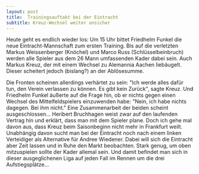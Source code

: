 ```yaml
---
layout: post
title:  Trainingsauftakt bei der Eintracht
subtitle: Kreuz-Wechsel weiter unsicher
---
```


Heute geht es endlich wieder los: Um 15 Uhr bittet Friedhelm Funkel die neue Eintracht-Mannschaft zum ersten Training. Bis auf die verletzten Markus Weissenberger (Knöchel) und Marco Russ (Schlüsselbeinbruch) werden alle Spieler aus dem 26 Mann umfassenden Kader dabei sein. Auch Markus Kreuz, der mit einem Wechsel zu Alemannia Aachen liebäugelt. Dieser scheitert jedoch (bislang?) an der Ablösesumme.

Die Fronten scheinen allerdings verhärtet zu sein: "Ich werde alles dafür tun, den Verein verlassen zu können. Es gibt kein Zurück", sagte Kreuz. Und Friedhelm Funkel äußerte auf die Frage hin, ob er nichts gegen einen Wechsel des Mittelfeldspielers einzuwenden habe: "Nein, ich habe nichts dagegen. Bei ihm nicht." Eine Zusammenarbeit der beiden scheint ausgeschlossen... Heribert Bruchhagen weist zwar auf den laufenden Vertrag hin und erklärt, dass man mit dem Spieler plane. Doch ich gehe mal davon aus, dass Kreuz beim Saisonbeginn nicht mehr in Frankfurt weilt.  
Unabhängig davon sucht man bei der Eintracht noch nach einem linken Verteidiger als Alternative für Andree Wiedener. Dabei will sich die Eintracht aber Zeit lassen und in Ruhe den Markt beobachten. Stark genug, um oben mitzuspielen sollte der Kader allemal sein. Und damit befindet man sich in dieser ausgeglichenen Liga auf jeden Fall im Rennen um die drei Aufstiegsplätze...
